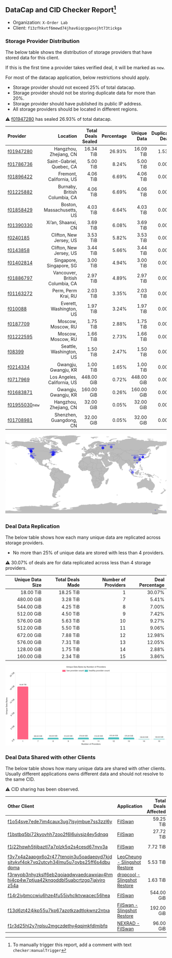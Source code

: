 ## DataCap and CID Checker Report[^1]
 - Organization: `X-Order Lab`
 - Client: `f13zfhkvtf6mewd74jhav6iqcggwsojht73tickga`
### Storage Provider Distribution
The below table shows the distribution of storage providers that have stored data for this client.

If this is the first time a provider takes verified deal, it will be marked as `new`.

For most of the datacap application, below restrictions should apply.
 - Storage provider should not exceed 25% of total datacap.
 - Storage provider should not be storing duplicate data for more than 20%.
 - Storage provider should have published its public IP address.
 - All storage providers should be located in different regions.

⚠️ [f01947280](https://filfox.info/en/address/f01947280) has sealed 26.93% of total datacap.

| Provider                                                    |                        Location | Total Deals Sealed | Percentage | Unique Data | Duplicate Deals |
| :---------------------------------------------------------- | ------------------------------: | -----------------: | ---------: | ----------: | --------------: |
| [f01947280](https://filfox.info/en/address/f01947280)       |          Hangzhou, Zhejiang, CN |          16.34 TiB |     26.93% |   16.09 TiB |           1.53% |
| [f01786736](https://filfox.info/en/address/f01786736)       |       Saint-Gabriel, Quebec, CA |           5.00 TiB |      8.24% |    5.00 TiB |           0.00% |
| [f01896422](https://filfox.info/en/address/f01896422)       |         Fremont, California, US |           4.06 TiB |      6.69% |    4.06 TiB |           0.00% |
| [f01225882](https://filfox.info/en/address/f01225882)       |   Burnaby, British Columbia, CA |           4.06 TiB |      6.69% |    4.06 TiB |           0.00% |
| [f01858429](https://filfox.info/en/address/f01858429)       |       Boston, Massachusetts, US |           4.03 TiB |      6.64% |    4.03 TiB |           0.00% |
| [f01390330](https://filfox.info/en/address/f01390330)       |              Xi’an, Shaanxi, CN |           3.69 TiB |      6.08% |    3.69 TiB |           0.00% |
| [f0240185](https://filfox.info/en/address/f0240185)         |         Clifton, New Jersey, US |           3.53 TiB |      5.82% |    3.53 TiB |           0.00% |
| [f0143858](https://filfox.info/en/address/f0143858)         |         Clifton, New Jersey, US |           3.44 TiB |      5.66% |    3.44 TiB |           0.00% |
| [f01402814](https://filfox.info/en/address/f01402814)       |        Singapore, Singapore, SG |           3.00 TiB |      4.94% |    3.00 TiB |           0.00% |
| [f01886797](https://filfox.info/en/address/f01886797)       | Vancouver, British Columbia, CA |           2.97 TiB |      4.89% |    2.97 TiB |           0.00% |
| [f01163272](https://filfox.info/en/address/f01163272)       |             Perm, Perm Krai, RU |           2.03 TiB |      3.35% |    2.03 TiB |           0.00% |
| [f010088](https://filfox.info/en/address/f010088)           |         Everett, Washington, US |           1.97 TiB |      3.24% |    1.97 TiB |           0.00% |
| [f0187709](https://filfox.info/en/address/f0187709)         |              Moscow, Moscow, RU |           1.75 TiB |      2.88% |    1.75 TiB |           0.00% |
| [f01222595](https://filfox.info/en/address/f01222595)       |              Moscow, Moscow, RU |           1.66 TiB |      2.73% |    1.66 TiB |           0.00% |
| [f08399](https://filfox.info/en/address/f08399)             |         Seattle, Washington, US |           1.50 TiB |      2.47% |    1.50 TiB |           0.00% |
| [f0214334](https://filfox.info/en/address/f0214334)         |            Gwangju, Gwangju, KR |           1.00 TiB |      1.65% |    1.00 TiB |           0.00% |
| [f0717969](https://filfox.info/en/address/f0717969)         |     Los Angeles, California, US |         448.00 GiB |      0.72% |  448.00 GiB |           0.00% |
| [f01683871](https://filfox.info/en/address/f01683871)       |            Gwangju, Gwangju, KR |         160.00 GiB |      0.26% |  160.00 GiB |           0.00% |
| [f01955030](https://filfox.info/en/address/f01955030)`new`  |          Hangzhou, Zhejiang, CN |          32.00 GiB |      0.05% |   32.00 GiB |           0.00% |
| [f01708981](https://filfox.info/en/address/f01708981)       |         Shenzhen, Guangdong, CN |          32.00 GiB |      0.05% |   32.00 GiB |           0.00% |

![Provider Distribution](https://raw.githubusercontent.com/data-preservation-programs/filplus-checker-assets/main/filecoin-project/filecoin-plus-large-datasets/issues/936/1671098052232.png)
### Deal Data Replication
The below table shows how each many unique data are replicated across storage providers.
- No more than 25% of unique data are stored with less than 4 providers.

⚠️ 30.07% of deals are for data replicated across less than 4 storage providers.

| Unique Data Size | Total Deals Made | Number of Providers | Deal Percentage |
| ---------------: | ---------------: | ------------------: | --------------: |
|        18.00 TiB |        18.25 TiB |                   1 |          30.07% |
|       480.00 GiB |         3.28 TiB |                   7 |           5.41% |
|       544.00 GiB |         4.25 TiB |                   8 |           7.00% |
|       512.00 GiB |         4.50 TiB |                   9 |           7.42% |
|       576.00 GiB |         5.63 TiB |                  10 |           9.27% |
|       512.00 GiB |         5.50 TiB |                  11 |           9.06% |
|       672.00 GiB |         7.88 TiB |                  12 |          12.98% |
|       576.00 GiB |         7.31 TiB |                  13 |          12.05% |
|       128.00 GiB |         1.75 TiB |                  14 |           2.88% |
|       160.00 GiB |         2.34 TiB |                  15 |           3.86% |

![Replication Distribution](https://raw.githubusercontent.com/data-preservation-programs/filplus-checker-assets/main/filecoin-project/filecoin-plus-large-datasets/issues/936/1671098052894.png)
### Deal Data Shared with other Clients
The below table shows how many unique data are shared with other clients.
Usually different applications owns different data and should not resolve to the same CID.

⚠️ CID sharing has been observed.

| Other Client                                                                                                                                                                                                              | Application                                                                                                   | Total Deals Affected | Unique CIDs |        Verifier |
| :------------------------------------------------------------------------------------------------------------------------------------------------------------------------------------------------------------------------ | :------------------------------------------------------------------------------------------------------------ | -------------------: | ----------: | --------------: |
| [f1o54sve7ede7im4caux3ug7lsyjmbue7ss3zzl6y](https://filfox.info/en/address/f1o54sve7ede7im4caux3ug7lsyjmbue7ss3zzl6y)                                                                                                     | [FilSwan](https://github.com/filecoin-project/filecoin-plus-large-datasets/issues/278)                        |            59.25 TiB |         562 | LDN v3 multisig |
| [f1bstbq5bi72kyovhh7zoo2f6l6uivsjz4ey5dnqq](https://filfox.info/en/address/f1bstbq5bi72kyovhh7zoo2f6l6uivsjz4ey5dnqq)                                                                                                     | [FilSwan](https://github.com/filecoin-project/filecoin-plus-large-datasets/issues/917)                        |            27.72 TiB |         298 | LDN v3 multisig |
| [f1j22hqwh5tijbaztl7a7plzk5q2s4cesd67nyv3a](https://filfox.info/en/address/f1j22hqwh5tijbaztl7a7plzk5q2s4cesd67nyv3a)                                                                                                     | [ FilSwan](https://github.com/filecoin-project/filecoin-plus-large-datasets/issues/1139)                      |             7.72 TiB |          62 | LDN v3 multisig |
| [f3v7x4a2aapgx6o2r477tenoin3u5oadaeqyd7kjd<br/>sitykvf4ok7vq2utcyh34lmu5u7oybs25ff6s4dbu<br/>dpma](https://filfox.info/en/address/f3v7x4a2aapgx6o2r477tenoin3u5oadaeqyd7kjdsitykvf4ok7vq2utcyh34lmu5u7oybs25ff6s4dbudpma) | [LeoCheung \- Slingshot Restore](https://github.com/filecoin-project/filecoin-plus-large-datasets/issues/151) |             5.53 TiB |          33 | LDN v3 multisig |
| [f3rwypb3nhyzkslf6eb2qoiaqdwvaedcawxiav4hm<br/>hi4cp4w7ptjua42knqoddbl5uabcrtzgq7jajvjro<br/>z54a](https://filfox.info/en/address/f3rwypb3nhyzkslf6eb2qoiaqdwvaedcawxiav4hmhi4cp4w7ptjua42knqoddbl5uabcrtzgq7jajvjroz54a) | [dropcool \- Slingshot Restore](https://github.com/filecoin-project/filecoin-plus-large-datasets/issues/145)  |             1.63 TiB |          33 | LDN v3 multisig |
| [f14r2jybmccwiu6hze4fu55jyhclktvwacec56hea](https://filfox.info/en/address/f14r2jybmccwiu6hze4fu55jyhclktvwacec56hea)                                                                                                     | [ FilSwan](https://github.com/filecoin-project/filecoin-plus-large-datasets/issues/15)                        |           544.00 GiB |          11 | LDN v3 multisig |
| [f13d6zt424jkp55u7kp67azotkzadtlokwnz2ntxa](https://filfox.info/en/address/f13d6zt424jkp55u7kp67azotkzadtlokwnz2ntxa)                                                                                                     | [ FilSwan \- Slingshot Restore](https://github.com/filecoin-project/filecoin-plus-large-datasets/issues/157)  |           192.00 GiB |           6 | LDN v3 multisig |
| [f1r3d25hl2y7rqlsu2mgczdethy4qqjmkfdlmibfq](https://filfox.info/en/address/f1r3d25hl2y7rqlsu2mgczdethy4qqjmkfdlmibfq)                                                                                                     | [ NEXRAD \- FilSwan](https://github.com/filecoin-project/filecoin-plus-large-datasets/issues/80)              |            96.00 GiB |           3 | LDN v3 multisig |

[^1]: To manually trigger this report, add a comment with text `checker:manualTrigger`
